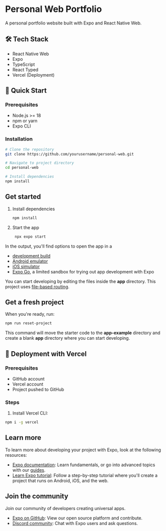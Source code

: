 # Personal Web Portfolio

A personal portfolio website built with Expo and React Native Web.

## 🛠 Tech Stack

- React Native Web
- Expo
- TypeScript
- React Typed
- Vercel (Deployment)

## 🚀 Quick Start

### Prerequisites

- Node.js >= 18
- npm or yarn
- Expo CLI

### Installation

```bash
# Clone the repository
git clone https://github.com/yourusername/personal-web.git

# Navigate to project directory
cd personal-web

# Install dependencies
npm install
```

## Get started

1. Install dependencies

   ```bash
   npm install
   ```

2. Start the app

   ```bash
    npx expo start
   ```

In the output, you'll find options to open the app in a

- [development build](https://docs.expo.dev/develop/development-builds/introduction/)
- [Android emulator](https://docs.expo.dev/workflow/android-studio-emulator/)
- [iOS simulator](https://docs.expo.dev/workflow/ios-simulator/)
- [Expo Go](https://expo.dev/go), a limited sandbox for trying out app development with Expo

You can start developing by editing the files inside the **app** directory. This project uses [file-based routing](https://docs.expo.dev/router/introduction).

## Get a fresh project

When you're ready, run:

```bash
npm run reset-project
```

This command will move the starter code to the **app-example** directory and create a blank **app** directory where you can start developing.

## 🚀 Deployment with Vercel

### Prerequisites
- GitHub account
- Vercel account
- Project pushed to GitHub

### Steps

1. Install Vercel CLI:
```bash
npm i -g vercel
```

## Learn more

To learn more about developing your project with Expo, look at the following resources:

- [Expo documentation](https://docs.expo.dev/): Learn fundamentals, or go into advanced topics with our [guides](https://docs.expo.dev/guides).
- [Learn Expo tutorial](https://docs.expo.dev/tutorial/introduction/): Follow a step-by-step tutorial where you'll create a project that runs on Android, iOS, and the web.

## Join the community

Join our community of developers creating universal apps.

- [Expo on GitHub](https://github.com/expo/expo): View our open source platform and contribute.
- [Discord community](https://chat.expo.dev): Chat with Expo users and ask questions.
